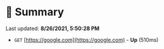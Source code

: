 # 📖 Summary
Last updated: **8/26/2021, 5:50:28 PM**

- `GET` [https://google.com](https://google.com) - **Up** (510ms)
